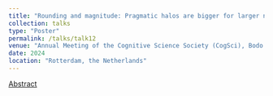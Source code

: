 ```yaml
---
title: "Rounding and magnitude: Pragmatic halos are bigger for larger numbers"
collection: talks
type: "Poster"
permalink: /talks/talk12
venue: "Annual Meeting of the Cognitive Science Society (CogSci), Bodo Winter, Greg Woodin, Alexandra Lorson"
date: 2024
location: "Rotterdam, the Netherlands"
---
```


[Abstract](https://escholarship.org/uc/item/3dw7t70n)
